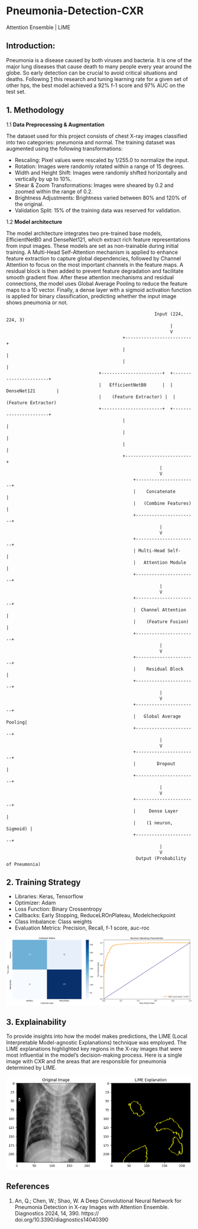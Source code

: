 # Pneumonia-Detection-CXR
Attention Ensemble | LIME


## Introduction: 

Pneumonia is a disease caused by both viruses and bacteria. It is one of the major lung diseases that cause death to many people every year around the globe. So early detection can be crucial
to avoid critical situations and deaths. Following [1](#References) this research and tuning learning rate for a given set of other hps, the best model achieved a 92% f-1 score and 97% AUC on the test set.


## 1. Methodology

1.1 **Data Preprocessing & Augmentation**

The dataset used for this project consists of chest X-ray images classified into two categories: pneumonia and normal. The training dataset was augmented using the following transformations:

   - Rescaling: Pixel values were rescaled by 1/255.0 to normalize the input.
   - Rotation: Images were randomly rotated within a range of 15 degrees.
   - Width and Height Shift: Images were randomly shifted horizontally and vertically by up to 10%.
   - Shear & Zoom Transformations: Images were sheared by 0.2 and zoomed within the range of 0.2.
   - Brightness Adjustments: Brightness varied between 80% and 120% of the original.
   - Validation Split: 15% of the training data was reserved for validation.

1.2 **Model architecture**

The model architecture integrates two pre-trained base models, EfficientNetB0 and DenseNet121, which extract rich feature representations from input images. These models are set as non-trainable during initial training. A Multi-Head Self-Attention mechanism is applied to enhance feature extraction to capture global dependencies, followed by Channel Attention to focus on the most important channels in the feature maps. A residual block is then added to prevent feature degradation and facilitate smooth gradient flow. After these attention mechanisms and residual connections, the model uses Global Average Pooling to reduce the feature maps to a 1D vector. Finally, a dense layer with a sigmoid activation function is applied for binary classification, predicting whether the input image shows pneumonia or not.


                                                            Input (224, 224, 3)
                                                                  |
                                                                  V
                                                +-------------------------+
                                                |                         |                       
                                                |                         |                       
                                       +-----------------------+  +-----------------------+  
                                       |   EfficientNetB0      |  |    DenseNet121        |
                                       |    (Feature Extractor) |  |    (Feature Extractor) 
                                       +-----------------------+  +-----------------------+
                                                |                         |
                                                |                         |
                                                |                         |
                                                +-------------------------+
                                                              |
                                                              V
                                                    +-----------------------+
                                                    |    Concatenate        |
                                                    |   (Combine Features)  |
                                                    +-----------------------+
                                                              |
                                                              V
                                                    +-----------------------+
                                                    | Multi-Head Self-      |
                                                    |   Attention Module     |
                                                    +-----------------------+
                                                              |
                                                              V
                                                    +-----------------------+
                                                    |  Channel Attention     |
                                                    |    (Feature Fusion)    |
                                                    +-----------------------+
                                                              |
                                                              V
                                                    +-----------------------+
                                                    |    Residual Block      |
                                                    +-----------------------+
                                                              |
                                                              V
                                                    +-----------------------+
                                                    |   Global Average Pooling|
                                                    +-----------------------+
                                                              |
                                                              V
                                                    +-----------------------+
                                                    |        Dropout        |
                                                    +-----------------------+
                                                              |
                                                              V
                                                    +-----------------------+
                                                    |     Dense Layer       |
                                                    |    (1 neuron, Sigmoid) |
                                                    +-----------------------+
                                                              |
                                                              V
                                                     Output (Probability of Pneumonia)


## 2. Training Strategy
   - Libraries: Keras, Tensorflow
   - Optimizer: Adam
   - Loss Function: Binary Crossentropy
   - Callbacks: Early Stopping, ReduceLROnPlateau, Modelcheckpoint
   - Class Imbalance: Class weights
   - Evaluation Metrics: Precision, Recall, f-1 score, auc-roc
   

![cm-auc](output-image/cm-roc.png)


## 3. Explainability
To provide insights into how the model makes predictions, the LIME (Local Interpretable Model-agnostic Explanations) technique was employed. The LIME explanations highlighted key regions in the X-ray images that were most influential in the model’s decision-making process. Here is a single image with CXR and the areas that are responsible for pneumonia determined by LIME.

![Lime-image](output-image/lime.png)





## References
1. An, Q.; Chen, W.; Shao, W. A Deep Convolutional Neural Network for Pneumonia Detection in X-ray Images with Attention Ensemble. Diagnostics 2024, 14, 390. https:// doi.org/10.3390/diagnostics14040390
